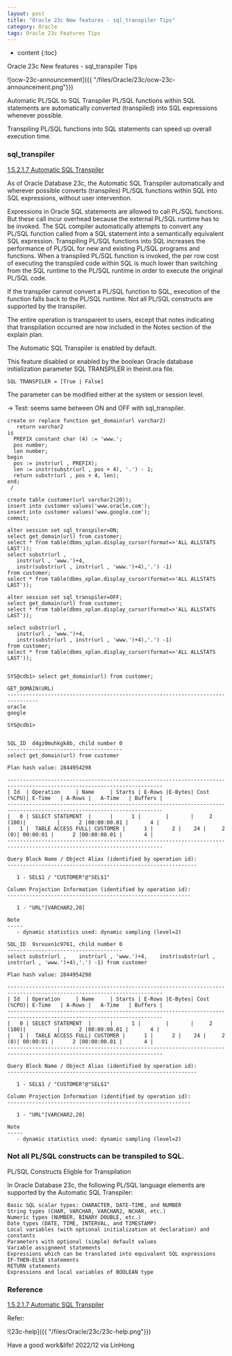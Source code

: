 ```yaml
---
layout: post
title: "Oracle 23c New features - sql_transpiler Tips"
category: Oracle
tags: Oracle 23c Features Tips
---
```


* content
{:toc}

Oracle 23c New features - sql_transpiler Tips

![ocw-23c-announcement]({{ "/files/Oracle/23c/ocw-23c-announcement.png"}})	

Automatic PL/SQL to SQL Transpiler
PL/SQL functions within SQL statements are automatically converted (transpiled) into SQL expressions whenever possible.

Transpiling PL/SQL functions into SQL statements can speed up overall execution time.









### sql_transpiler

[1.5.2.1.7 Automatic SQL Transpiler](https://docs-stage.oracle.com/en/database/oracle/oracle-database/23/tgsql/introduction-to-sql-tuning.html#GUID-C25CC846-7515-4527-8345-DAE2896EDAC8)

As of Oracle Database 23c, the Automatic SQL Transpiler automatically and wherever possible converts (transpiles) PL/SQL functions within SQL into SQL expressions, without  user intervention. 

Expressions in Oracle SQL statements are allowed to call PL/SQL functions. But these call incur overhead because the external PL/SQL runtime has to be invoked. The SQL compiler automatically attempts to convert any PL/SQL function called from a SQL statement into a semantically equivalent SQL expression. Transpiling PL/SQL functions into SQL increases the performance of PL/SQL for new and existing PL/SQL programs and functions.  When a transpiled PL/SQL function is invoked, the per row cost of executing the transpiled code within SQL is much lower than switching from the SQL runtime to the PL/SQL runtime in order to execute the original PL/SQL code. 

If the transpiler cannot convert a PL/SQL function to SQL, execution of the function falls back to the PL/SQL runtime. Not all PL/SQL constructs are supported by the transpiler.

The entire operation is transparent to users, except that notes indicating that transpilation occurred are now included in the Notes section of the explain plan.


The Automatic SQL Transpiler is enabled by default.

This feature disabled or enabled by the boolean Oracle database initialization parameter SQL TRANSPILER in theinit.ora file.
```
SQL TRANSPILER = [True | False] 
```

The parameter can be modified either at the system or session level.


-> Test: seems same between ON and OFF with sql_transpiler.

```
create or replace function get_domain(url varchar2)
   return varchar2
is  
  PREFIX constant char (4) := 'www.';
  pos number;   
  len number;
begin
  pos := instr(url , PREFIX);
  len := instr(substr(url , pos + 4), '.') - 1;
  return substr(url , pos + 4, len);
end;
 /

create table customer(url varchar2(20));
insert into customer values('www.oracle.com');
insert into customer values('www.google.com');
commit;

alter session set sql_transpiler=ON;
select get_domain(url) from customer;
select * from table(dbms_xplan.display_cursor(format=>'ALL ALLSTATS LAST'));
select substr(url ,
   instr(url , 'www.')+4,
   instr(substr(url , instr(url , 'www.')+4),'.') -1)
from customer;
select * from table(dbms_xplan.display_cursor(format=>'ALL ALLSTATS LAST'));

alter session set sql_transpiler=OFF;
select get_domain(url) from customer;
select * from table(dbms_xplan.display_cursor(format=>'ALL ALLSTATS LAST'));

select substr(url ,
   instr(url , 'www.')+4,
   instr(substr(url , instr(url , 'www.')+4),'.') -1)
from customer;
select * from table(dbms_xplan.display_cursor(format=>'ALL ALLSTATS LAST'));


SYS@cdb1> select get_domain(url) from customer;

GET_DOMAIN(URL)
--------------------------------------------------------------------------------
oracle
google

SYS@cdb1> 
```

```

SQL_ID	d4gz0muhkgk8b, child number 0
-------------------------------------
select get_domain(url) from customer

Plan hash value: 2844954298

------------------------------------------------------------------------------------------------------------------------
| Id  | Operation	  | Name     | Starts | E-Rows |E-Bytes| Cost (%CPU)| E-Time   | A-Rows |   A-Time   | Buffers |
------------------------------------------------------------------------------------------------------------------------
|   0 | SELECT STATEMENT  |	     |	    1 |        |       |     2 (100)|	       |      2 |00:00:00.01 |	     4 |
|   1 |  TABLE ACCESS FULL| CUSTOMER |	    1 |      2 |    24 |     2	 (0)| 00:00:01 |      2 |00:00:00.01 |	     4 |
------------------------------------------------------------------------------------------------------------------------

Query Block Name / Object Alias (identified by operation id):
-------------------------------------------------------------

   1 - SEL$1 / "CUSTOMER"@"SEL$1"

Column Projection Information (identified by operation id):
-----------------------------------------------------------

   1 - "URL"[VARCHAR2,20]

Note
-----
   - dynamic statistics used: dynamic sampling (level=2)
```

```
SQL_ID	9srxuxn1c9761, child number 0
-------------------------------------
select substr(url ,    instr(url , 'www.')+4,	 instr(substr(url ,
instr(url , 'www.')+4),'.') -1) from customer

Plan hash value: 2844954298

------------------------------------------------------------------------------------------------------------------------
| Id  | Operation	  | Name     | Starts | E-Rows |E-Bytes| Cost (%CPU)| E-Time   | A-Rows |   A-Time   | Buffers |
------------------------------------------------------------------------------------------------------------------------
|   0 | SELECT STATEMENT  |	     |	    1 |        |       |     2 (100)|	       |      2 |00:00:00.01 |	     4 |
|   1 |  TABLE ACCESS FULL| CUSTOMER |	    1 |      2 |    24 |     2	 (0)| 00:00:01 |      2 |00:00:00.01 |	     4 |
------------------------------------------------------------------------------------------------------------------------

Query Block Name / Object Alias (identified by operation id):
-------------------------------------------------------------

   1 - SEL$1 / "CUSTOMER"@"SEL$1"

Column Projection Information (identified by operation id):
-----------------------------------------------------------

   1 - "URL"[VARCHAR2,20]

Note
-----
   - dynamic statistics used: dynamic sampling (level=2)
```

### Not all PL/SQL constructs can be transpiled to SQL.

PL/SQL Constructs Eligble for Transpilation

In Oracle Database 23c, the following PL/SQL language elements are supported by the Automatic SQL Transpiler:
```
Basic SQL scalar types: CHARACTER, DATE-TIME, and NUMBER
String types (CHAR, VARCHAR, VARCHAR2, NCHAR, etc.)
Numeric types (NUMBER, BINARY DOUBLE, etc.)
Date types (DATE, TIME, INTERVAL, and TIMESTAMP)
Local variables (with optional initialization at declaration) and constants
Parameters with optional (simple) default values
Variable assignment statements
Expressions which can be translated into equivalent SQL expressions
IF-THEN-ELSE statements
RETURN statements
Expressions and local variables of BOOLEAN type
```

### Reference 

[1.5.2.1.7 Automatic SQL Transpiler](https://docs-stage.oracle.com/en/database/oracle/oracle-database/23/tgsql/introduction-to-sql-tuning.html#GUID-C25CC846-7515-4527-8345-DAE2896EDAC8)

Refer:

![23c-help]({{ "/files/Oracle/23c/23c-help.png"}})


Have a good work&life! 2022/12 via LinHong



